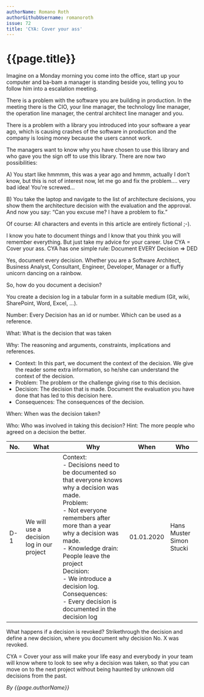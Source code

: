 ```yaml
---
authorName: Romano Roth
authorGithubUsername: romanoroth
issue: 72
title: 'CYA: Cover your ass'
---
```

# {{page.title}}

Imagine on a Monday morning you come into the office, start up your computer and ba-bam a manager is standing beside you, telling you to follow him into a escalation meeting. 

There is a problem with the software you are building in production. In the meeting there is the CIO, your line manager, the technology line manager, the operation line manager, the central architect line manager and you. 

There is a problem with a library you introduced into your software a year ago, which is causing crashes of the software in production and the company is losing money because the users cannot work.

The managers want to know why you have chosen to use this library and who gave you the sign off to use this library. 
There are now two possibilities: 

A)	You start like hmmmm, this was a year ago and hmmm, actually I don’t know, but this is not of interest now, let me go and fix the problem….
very bad idea! You're screwed…

B)	You take the laptop and navigate to the list of architecture decisions, you show them the architecture decision with the evaluation and the approval. And now you say: “Can you excuse me? I have a problem to fix.”

Of course: All characters and events in this article are entirely fictional ;-).

I know you hate to document things and I know that you think you will remember everything. But just take my advice for your career.
Use CYA = Cover your ass. 
CYA has one simple rule: Document EVERY Decision => DED

Yes, document every decision. Whether you are a Software Architect, Business Analyst, Consultant, Engineer, Developer, Manager or a fluffy unicorn dancing on a rainbow. 

So, how do you document a decision? 

You create a decision log in a tabular form in a suitable medium (Git, wiki, SharePoint, Word, Excel, …).

Number: Every Decision has an id or number. Which can be used as a reference. 

What: What is the decision that was taken

Why: The reasoning and arguments, constraints, implications and references. 

-	Context: In this part, we document the context of the decision. We give the reader some extra information, so he/she can understand the context of the decision. 
-	Problem: The problem or the challenge giving rise to this decision. 
-	Decision: The decision that is made. Document the evaluation you have done that has led to this decision here.
-	Consequences: The consequences of the decision.

When: When was the decision taken?

Who: Who was involved in taking this decision? Hint: The more people who agreed on a decision the better. 

| No.| What | Why | When | Who  |
| -- | --------------------------- | --------------------------------------------------------------------| ----------------------------| --------------------------------- |
| D-1| We will use a decision log in our project | Context:<br>-	Decisions need to be documented so that everyone knows why a decision was made.<br> Problem:<br>- Not everyone remembers after more than a year why a decision was made.<br>- Knowledge drain: People leave the project<br>Decision:<br>- We introduce a decision log.<br>Consequences:<br>- Every decision is documented in the decision log|01.01.2020 | Hans Muster Simon Stucki|

What happens if a decision is revoked? Strikethrough the decision and define a new decision, where you document why decision No. X was revoked. 

CYA = Cover your ass will make your life easy and everybody in your team will know where to look to see why a decision was taken, so that you can move on to the next project without being haunted by unknown old decisions from the past. 

*By {{page.authorName}}*